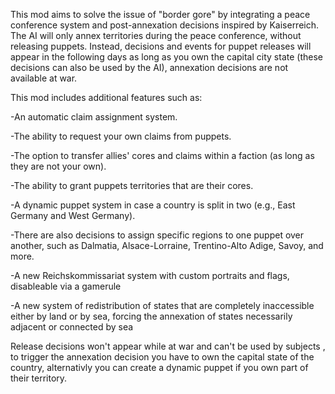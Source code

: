 This mod aims to solve the issue of "border gore" by integrating a peace conference system and post-annexation decisions inspired by Kaiserreich. The AI will only annex territories during the peace conference, without releasing puppets. Instead, decisions and events for puppet releases will appear in the following days as long as you own the capital city state (these decisions can also be used by the AI), annexation decisions are not available at war.

This mod includes additional features such as:

-An automatic claim assignment system.

-The ability to request your own claims from puppets.

-The option to transfer allies' cores and claims within a faction (as long as they are not your own).

-The ability to grant puppets territories that are their cores.

-A dynamic puppet system in case a country is split in two (e.g., East Germany and West Germany).

-There are also decisions to assign specific regions to one puppet over another, such as Dalmatia, Alsace-Lorraine, Trentino-Alto Adige, Savoy, and more.

-A new Reichskommissariat system with custom portraits and flags, disableable via a gamerule

-A new system of redistribution of states that are completely inaccessible either by land or by sea, forcing the annexation of states necessarily adjacent or connected by sea

Release decisions won't appear while at war and can't be used by subjects , to trigger the annexation decision you have to own the capital state of the country, alternativly you can create a dynamic puppet if you own part of their territory.
